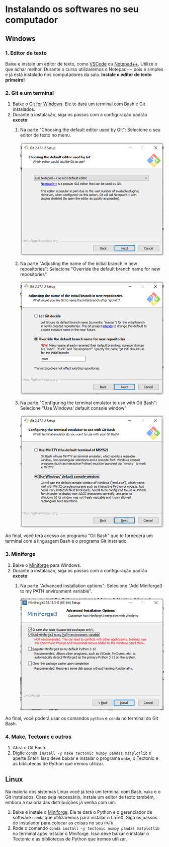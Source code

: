 # Instalando os softwares no seu computador

## Windows

### 1. Editor de texto

Baixe e instale um editor de texto, como
[VSCode](https://code.visualstudio.com/) ou
[Notepad++](https://notepad-plus-plus.org/).
Utilize o que achar melhor. Durante o curso utilizaremos o Notepad++ pois
é simples e já está instalado nos computadores da sala.
**Instale o editor de texto primeiro!**

### 2. Git e um terminal

1. Baixe o [Git for Windows](https://gitforwindows.org/). Ele te dará um
   terminal com Bash e Git instalados.
1. Durante a instalação, siga os passos com a configuração padrão **exceto**:
    1. Na parte "Choosing the default editor used by Git": Selecione o seu
       editor de texto no menu.

       ![](img/git-windows-1.png)

    1. Na parte "Adjusting the name of the initial branch in new repositories":
       Selecione "Override the default branch name for new repositories"

       ![](img/git-windows-2.png)

    1. Na parte "Configuring the terminal emulator to use with Git Bash":
       Selecione "Use Windows' default console window"

       ![](img/git-windows-3.png)

Ao final, você terá acesso ao programa "Git Bash" que te fornecerá um terminal
com a linguagem Bash e o programa Git instalado.

### 3. Miniforge

1. Baixe o [Miniforge](https://conda-forge.org/download/) para Windows.
1. Durante a instalação, siga os passos com a configuração padrão **exceto**:
    1. Na parte "Advanced installation options": Selecione "Add Miniforge3 to
       my PATH environment variable".

       ![](img/miniforge-1.png)

Ao final, você poderá usar os comandos `python` e `conda` no terminal do Git
Bash.

### 4. Make, Tectonic e outros

1. Abra o Git Bash.
1. Digite `conda install -y make tectonic numpy pandas matplotlib` e aperte
   *Enter*.
   Isso deve baixar e instalar o programa `make`, o Tectonic e as bibliotecas
   de Python que iremos utilizar.

## Linux

Na maioria dos sistemas Linux você já terá um terminal com Bash, `make` e o Git
instalados. Caso seja necessário, instale um editor de texto também, embora
a maioria das distribuições já venha com um.

1. Baixe e instale o [Miniforge](https://github.com/conda-forge/miniforge). Ele
   te dará o Python e o gerenciador de software `conda` que utilizaremos para
   instalar o LaTeX. Siga os passos do instalador para colocar as coisas no seu
   `PATH`.
1. Rode o comando `conda install -y tectonic numpy pandas matplotlib` no
   terminal após instalar o Miniforge.
   Isso deve baixar e instalar o Tectonic e as bibliotecas de Python que iremos
   utilizar.

